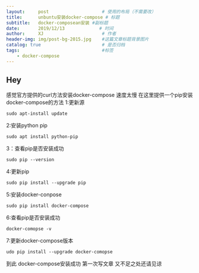 ```yaml
---
layout:     post                    # 使用的布局（不需要改）
title:      unbuntu安装docker-compose # 标题 
subtitle:   docker-composean安装 #副标题
date:       2019/12/13             # 时间
author:     XJ                      # 作者
header-img: img/post-bg-2015.jpg    #这篇文章标题背景图片
catalog: true                       # 是否归档
tags:                               #标签
    - docker-compose
---
```

## Hey

感觉官方提供的curl方法安装docker-compose 速度太慢   在这里提供一个pip安装docker-compose的方法
1:更新源
    
    sudo apt-install update

2:安装python pip
    
    sudo apt install python-pip

3：查看pip是否安装成功
    
    sudo pip --version

4:更新pip
    
    sudo pip install --upgrade pip

5:安装docker-conpose
    
    sudo pip install docker-compose

6:查看pip是否安装成功
    
    docker-comopse -v

7:更新docker-compose版本
    
    udo pip install --upgrade docker-comopse

到此  docker-compose安装成功  第一次写文章  又不足之处还请见谅
